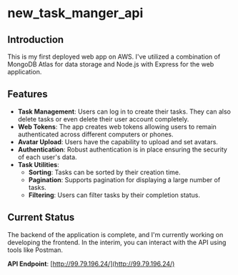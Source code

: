 # new_task_manger_api

## Introduction

This is my first deployed web app on AWS. I've utilized a combination of MongoDB Atlas for data storage and Node.js with Express for the web application.

## Features

- **Task Management**: Users can log in to create their tasks. They can also delete tasks or even delete their user account completely.
- **Web Tokens**: The app creates web tokens allowing users to remain authenticated across different computers or phones.
- **Avatar Upload**: Users have the capability to upload and set avatars.
- **Authentication**: Robust authentication is in place ensuring the security of each user's data.
- **Task Utilities**: 
  - **Sorting**: Tasks can be sorted by their creation time.
  - **Pagination**: Supports pagination for displaying a large number of tasks.
  - **Filtering**: Users can filter tasks by their completion status.

## Current Status

The backend of the application is complete, and I'm currently working on developing the frontend. In the interim, you can interact with the API using tools like Postman. 

**API Endpoint**: [http://99.79.196.24/](http://99.79.196.24/)
